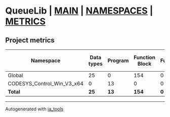 # QueueLib | [MAIN] | [NAMESPACES] | [METRICS]  

## Project metrics

| Namespace | Data types | Program | Function Block | Function | Class | Lines of code | Lines of comments | Lines in total | Maintainable size |
| --------- | ---------- | ------- | -------------- | -------- | ----- | ------------- | ----------------- | -------------- | ----------------- |
| Global | 25 | 0 | 154 | 0 | 0 | 4205 | 529 |6008 | 5337 |  
| CODESYS_Control_Win_V3_x64 | 0 | 13 | 0 | 0 | 0 | 419 | 111 |656 | 634 |  
| __Total__ | __25__ | __13__ | __154__ | __0__ | __0__ | __4624__ | __640__ | __6664__ | __5971__ |  

---
Autogenerated with [ia_tools](https://github.com/tkucic/ia_tools)  

[MAIN]: ../index_st.md
[NAMESPACES]: ../docs/ns/nsList_st.md
[METRICS]: metrics_st.md
